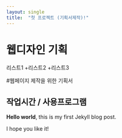 ```yaml
---
layout: single
title:  "첫 프로젝트 (기획서제작)!"
---
```


# 웹디자인 기획


리스트1
+리스트2
+리스트3

#웹페이지 제작을 위한 기획서
## 작업시간 / 사용프로그램

**Hello world**, this is my first Jekyll blog post.

I hope you like it!
